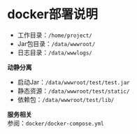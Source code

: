 # docker部署说明

* 工作目录：`/home/project/`
* Jar包目录：`/data/wwwroot/`
* 日志目录：`/data/wwwlogs/`

**动静分离**
* 启动Jar：`/data/wwwroot/test/test.jar`
* 静态资源：`/data/wwwroot/test/static/`
* 依赖包：`/data/wwwroot/test/lib/`

**服务相关**  
参阅：`docker/docker-compose.yml`